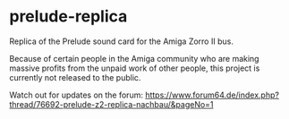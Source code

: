 # prelude-replica
Replica of the Prelude sound card for the Amiga Zorro II bus.

Because of certain people in the Amiga community who are making massive profits from the unpaid work of other people, this project is currently not released to the public.

Watch out for updates on the forum:
https://www.forum64.de/index.php?thread/76692-prelude-z2-replica-nachbau/&pageNo=1
